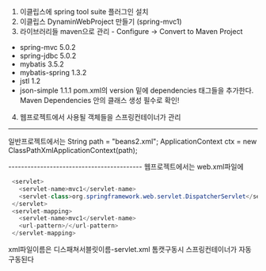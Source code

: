  1. 이클립스에 spring tool suite 플러그인 설치
 2. 이클립스 DynaminWebProject 만들기 (spring-mvc1)
 3. 라이브러리들 maven으로 관리 - Configure -> Convert to Maven Project
 - spring-mvc 5.0.2
 - spring-jdbc 5.0.2
 - mybatis 3.5.2
 - mybatis-spring 1.3.2
 - jstl 1.2
 - json-simple 1.1.1
 pom.xml의 version 밑에 dependencies 태그들을 추가한다.
 Maven Dependencies 안의 클래스 생성 필수로 확인!
 4. 웹프로젝트에서 사용될 객체들을 스프링컨테이너가 관리
 ---
 일반프로젝트에서는
 String path = "beans2.xml";
 ApplicationContext ctx = new ClassPathXmlApplicationContext(path);

\------------------------------------------
 웹프로젝트에서는
 web.xml파일에
 ```java
  <servlet>
    <servlet-name>mvc1</servlet-name>
    <servlet-class>org.springframework.web.servlet.DispatcherServlet</servlet-class>
  </servlet>
  <servlet-mapping>
    <servlet-name>mvc1</servlet-name>
    <url-pattern>/</url-pattern>
  </servlet-mapping>
```
 xml파일이름은 디스패쳐서블릿이름-servlet.xml
톰캣구동시 스프링컨테이너가 자동구동된다
<!--stackedit_data:
eyJoaXN0b3J5IjpbNjEyOTkzMzAzLC0yNDkzODYwMTgsMTQ3OT
A1NTE3OSwtMjM3MDQzOTddfQ==
-->